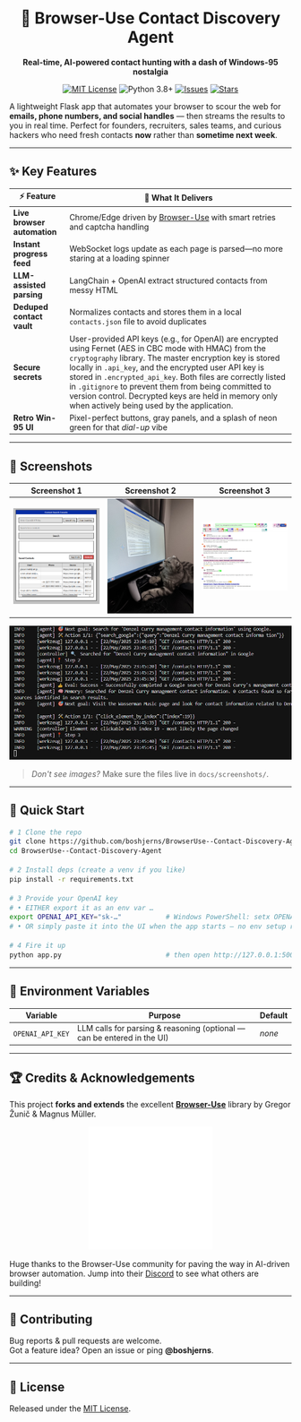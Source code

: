 <div align="center">

# 🔎 Browser-Use Contact Discovery Agent  
**Real-time, AI-powered contact hunting with a dash of Windows-95 nostalgia**

[![MIT License](https://img.shields.io/badge/License-MIT-green.svg)](LICENSE)
![Python 3.8+](https://img.shields.io/badge/Python-3.8%2B-blue?logo=python)
[![Issues](https://img.shields.io/github/issues/boshjerns/BrowserUse--Contact-Discovery-Agent?logo=github)](https://github.com/boshjerns/BrowserUse--Contact-Discovery-Agent/issues)
[![Stars](https://img.shields.io/github/stars/boshjerns/BrowserUse--Contact-Discovery-Agent?style=social)](https://github.com/boshjerns/BrowserUse--Contact-Discovery-Agent/stargazers)

</div>

A lightweight Flask app that automates your browser to scour the web for **emails, phone numbers, and social handles** — then streams the results to you in real time. Perfect for founders, recruiters, sales teams, and curious hackers who need fresh contacts **now** rather than **sometime next week**.

---

## ✨ Key Features

| ⚡ Feature | 🚀 What It Delivers |
|-----------|--------------------|
| **Live browser automation** | Chrome/Edge driven by [Browser-Use](https://docs.browser-use.com) with smart retries and captcha handling |
| **Instant progress feed**   | WebSocket logs update as each page is parsed—no more staring at a loading spinner |
| **LLM-assisted parsing**    | LangChain + OpenAI extract structured contacts from messy HTML |
| **Deduped contact vault**   | Normalizes contacts and stores them in a local `contacts.json` file to avoid duplicates |
| **Secure secrets**          | User-provided API keys (e.g., for OpenAI) are encrypted using Fernet (AES in CBC mode with HMAC) from the `cryptography` library. The master encryption key is stored locally in `.api_key`, and the encrypted user API key is stored in `.encrypted_api_key`. Both files are correctly listed in `.gitignore` to prevent them from being committed to version control. Decrypted keys are held in memory only when actively being used by the application. |
| **Retro Win-95 UI**         | Pixel-perfect buttons, gray panels, and a splash of neon green for that _dial-up_ vibe |

---

## 📸 Screenshots

| Screenshot 1 | Screenshot 2 | Screenshot 3 |
|-------------|--------------|--------------|
| <img src="docs/screenshots/download.png" alt="Contact Search Console" width="300"/> | <img src="docs/screenshots/IMG_5247.jpg" alt="Cat using app" width="300"/> | <img src="docs/screenshots/12333.png" alt="Additional Screenshot" width="300"/> |

<p align="center">
  <img src="docs/screenshots/imagqe.png" alt="Additional UI" width="620"/>
</p>

> _Don't see images?_ Make sure the files live in `docs/screenshots/`.

---

## 🚀 Quick Start

```bash
# 1 Clone the repo
git clone https://github.com/boshjerns/BrowserUse--Contact-Discovery-Agent.git
cd BrowserUse--Contact-Discovery-Agent

# 2 Install deps (create a venv if you like)
pip install -r requirements.txt

# 3 Provide your OpenAI key  
# • EITHER export it as an env var …
export OPENAI_API_KEY="sk-…"           # Windows PowerShell: setx OPENAI_API_KEY "sk-…"
# • OR simply paste it into the UI when the app starts — no env setup required.

# 4 Fire it up
python app.py                          # then open http://127.0.0.1:5000
```

---

## 🔑 Environment Variables

| Variable | Purpose | Default |
|----------|---------|---------|
| `OPENAI_API_KEY`       | LLM calls for parsing & reasoning (optional — can be entered in the UI) | *none* |

---

## 🏆 Credits & Acknowledgements

This project **forks and extends** the excellent **[Browser-Use](https://github.com/browser-use/browser-use)** library by Gregor Žunič & Magnus Müller.

<p align="center">
  <img alt="Browser-Use logo" src="docs/assets/browser-use.png" width="220">
</p>

Huge thanks to the Browser-Use community for paving the way in AI-driven browser automation. Jump into their [Discord](https://link.browser-use.com/discord) to see what others are building!

---

## 🙌 Contributing

Bug reports & pull requests are welcome.  
Got a feature idea? Open an issue or ping **@boshjerns**.

---

## 📖 License

Released under the [MIT License](LICENSE).
